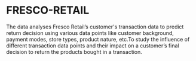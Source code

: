 # FRESCO-RETAIL
The data analyses Fresco Retail’s customer's transaction data to predict return decision using various data points like customer background, payment modes, store types, product nature, etc.To study the influence of different transaction data points and their impact on a customer’s final decision to return the products bought in a transaction.
